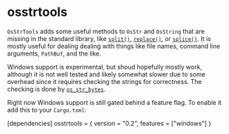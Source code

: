 osstrtools
======

`OsStrTools` adds some useful methods to `OsStr` and `OsString` that
are missing in the standard library, like
[`split()`](https://docs.rs/osstrtools/trait.OsStrTools.html#tymethod.split),
[`replace()`](https://docs.rs/osstrtools/trait.OsStrTools.html#tymethod.replace),
or
[`splice()`](https://docs.rs/osstrtools/trait.OsStrTools.html#tymethod.splice). It
is mostly useful for dealing dealing with things like file names,
command line arguments, `PathBuf`, and the like.

Windows support is experimental, but shoud hopefully mostly work,
although it is not well tested and likely somewhat slower due to some
overhead since it requires checking the strings for correctness. The
checking is done by
[`os_str_bytes`](https://crates.io/crates/os_str_bytes).

Right now Windows support is still gated behind a feature flag. To
enable it add this to your `Cargo.toml`:

[dependencies]
osstrtools = { version = "0.2", features = ["windows"] }
